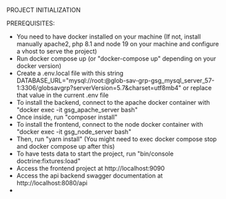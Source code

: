 PROJECT INITIALIZATION

PREREQUISITES:

* You need to have docker installed on your machine (If not, install manually apache2, php 8.1 and node 19 on your machine and configure a vhost to serve the project)
* Run docker compose up (or "docker-compose up" depending on your docker version)
* Create a .env.local file with this string DATABASE_URL="mysql://root:@glob-sav-grp-gsg_mysql_server_57-1:3306/globsavgrp?serverVersion=5.7&charset=utf8mb4" or replace that value in the current .env file
* To install the backend, connect to the apache docker container with "docker exec -it gsg_apache_server bash"
* Once inside, run "composer install"
* To install the frontend, connect to the node docker container with "docker exec -it gsg_node_server bash"
* Then, run "yarn install" (You might need to exec docker compose stop and docker compose up after this)
* To have tests data to start the project, run "bin/console doctrine:fixtures:load"
* Access the frontend project at http://localhost:9090
* Access the api backend swagger documentation at http://localhost:8080/api
* 